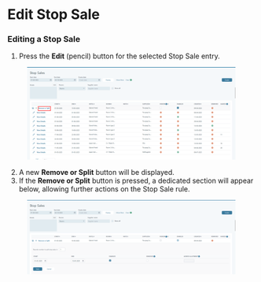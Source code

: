 # Edit Stop Sale

### Editing a Stop Sale

1. Press the **Edit** (pencil) button for the selected Stop Sale entry.

<figure><img src="../.gitbook/assets/image (30).png" alt=""><figcaption></figcaption></figure>

2. A new **Remove or Split** button will be displayed.
3. If the **Remove or Split** button is pressed, a dedicated section will appear below, allowing further actions on the Stop Sale rule.

<figure><img src="../.gitbook/assets/image (32).png" alt=""><figcaption></figcaption></figure>
